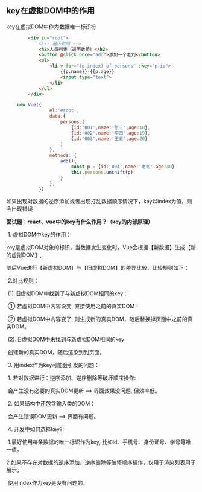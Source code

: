 ## key在虚拟DOM中的作用

key在虚拟DOM中作为数据唯一标识符

```html
		<div id="root">
			<!-- 遍历数组 -->
			<h2>人员列表（遍历数组）</h2>
			<button @click.once="add">添加一个老刘</button>
			<ul>
				<li v-for="(p,index) of persons" :key="p.id">
					{{p.name}}-{{p.age}}
					<input type="text">
				</li>
			</ul>
		</div>
```

```javascript
	new Vue({
				el:'#root',
				data:{
					persons:[
						{id:'001',name:'张三',age:18},
						{id:'002',name:'李四',age:19},
						{id:'003',name:'王五',age:20}
					]
				},
				methods: {
					add(){
						const p = {id:'004',name:'老刘',age:40}
						this.persons.unshift(p)
					}
				},
			})
```

如果出现对数据的逆序添加或者出现打乱数据顺序情况下，key以index为值，则会出现错误

**面试题：react、vue中的key有什么作用？（key的内部原理）**

​            1. 虚拟DOM中key的作用：

​                    key是虚拟DOM对象的标识，当数据发生变化时，Vue会根据【新数据】生成【新的虚拟DOM】, 

​                    随后Vue进行【新虚拟DOM】与【旧虚拟DOM】的差异比较，比较规则如下：

​             2.对比规则：

​                  (1).旧虚拟DOM中找到了与新虚拟DOM相同的key：

​                        ①.若虚拟DOM中内容没变, 直接使用之前的真实DOM！

​                        ②.若虚拟DOM中内容变了, 则生成新的真实DOM，随后替换掉页面中之前的真实DOM。



​                  (2).旧虚拟DOM中未找到与新虚拟DOM相同的key

​                        创建新的真实DOM，随后渲染到到页面。

​        	3. 用index作为key可能会引发的问题：

​                      1. 若对数据进行：逆序添加、逆序删除等破坏顺序操作:

​                              会产生没有必要的真实DOM更新 ==> 界面效果没问题, 但效率低。



​                      2. 如果结构中还包含输入类的DOM：

​                              会产生错误DOM更新 ==> 界面有问题。     

​			4. 开发中如何选择key?:

​                      1.最好使用每条数据的唯一标识作为key, 比如id、手机号、身份证号、学号等唯一值。

​                      2.如果不存在对数据的逆序添加、逆序删除等破坏顺序操作，仅用于渲染列表用于展示，

​                        使用index作为key是没有问题的。